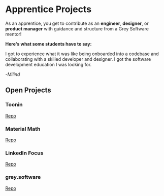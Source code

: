 # Apprentice Projects 

As an apprentice, you get to contribute as an **engineer**, **designer**, or **product manager** with guidance and structure from a Grey Software mentor!

**Here's what some students have to say:**

I got to experience what it was like being onboarded into a codebase and collaborating with a skilled developer and designer. I got the software development education I was looking for.

-_Milind_ 

## Open Projects

### Toonin

[Repo](https://github.com/grey-software/toonin)

### Material Math

[Repo](https://github.com/grey-software/material-math)

### LinkedIn Focus

[Repo](https://github.com/grey-software/LinkedInFocus)

### grey.software

[Repo](https://github.com/grey-software/grey.software)




